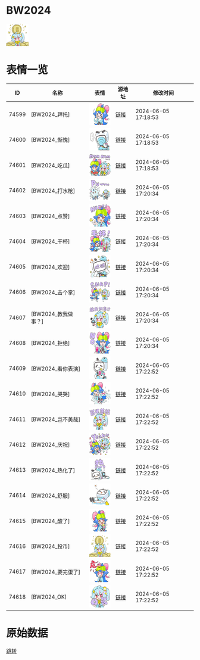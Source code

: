 # BW2024

<img src="./cover.png" height="60" alt="cover" />

# 表情一览

|ID|名称|表情|源地址|修改时间|
|----|----|----|----|----|
|74599|[BW2024_拜托]|<img src="./pic/074599_%5BBW2024_拜托%5D.png" height="60" alt="拜托"/>|[链接](https://i0.hdslb.com/bfs/emote/79d955ea9da497818ec730c60080651e889a4828.png)|2024-06-05 17:18:53|
|74600|[BW2024_惭愧]|<img src="./pic/074600_%5BBW2024_惭愧%5D.png" height="60" alt="惭愧"/>|[链接](https://i0.hdslb.com/bfs/emote/10b38935de0b9098df1d18f33af70fad93f66ff0.png)|2024-06-05 17:18:53|
|74601|[BW2024_吃瓜]|<img src="./pic/074601_%5BBW2024_吃瓜%5D.png" height="60" alt="吃瓜"/>|[链接](https://i0.hdslb.com/bfs/emote/f8e8f58ffedb0eabaae2e411eb4a747a92ee0178.png)|2024-06-05 17:18:53|
|74602|[BW2024_打水枪]|<img src="./pic/074602_%5BBW2024_打水枪%5D.png" height="60" alt="打水枪"/>|[链接](https://i0.hdslb.com/bfs/emote/8f4702a7307b7de05dad773ceae1f7ad5c63275c.png)|2024-06-05 17:20:34|
|74603|[BW2024_点赞]|<img src="./pic/074603_%5BBW2024_点赞%5D.png" height="60" alt="点赞"/>|[链接](https://i0.hdslb.com/bfs/emote/b0fa8b8ce0b57901da0bc3af7189809afff1dfdf.png)|2024-06-05 17:20:34|
|74604|[BW2024_干杯]|<img src="./pic/074604_%5BBW2024_干杯%5D.png" height="60" alt="干杯"/>|[链接](https://i0.hdslb.com/bfs/emote/bda49e2e2018f9e0f97b3c37ec7bc24d55b20bb6.png)|2024-06-05 17:20:34|
|74605|[BW2024_欢迎]|<img src="./pic/074605_%5BBW2024_欢迎%5D.png" height="60" alt="欢迎"/>|[链接](https://i0.hdslb.com/bfs/emote/8642939f5752c0bf91d8edf3d16fd9ddabbdadca.png)|2024-06-05 17:20:34|
|74606|[BW2024_击个掌]|<img src="./pic/074606_%5BBW2024_击个掌%5D.png" height="60" alt="击个掌"/>|[链接](https://i0.hdslb.com/bfs/emote/ee65fc4fe3c2170b59191264b9ba4479bd0f2749.png)|2024-06-05 17:20:34|
|74607|[BW2024_教我做事？]|<img src="./pic/074607_%5BBW2024_教我做事？%5D.png" height="60" alt="教我做事？"/>|[链接](https://i0.hdslb.com/bfs/emote/848cd17fd8f73930154753ef4b2fcd779c7d9a64.png)|2024-06-05 17:20:34|
|74608|[BW2024_拒绝]|<img src="./pic/074608_%5BBW2024_拒绝%5D.png" height="60" alt="拒绝"/>|[链接](https://i0.hdslb.com/bfs/emote/b88e1f650bc72d4bfc2e01295fa89b9275703b5b.png)|2024-06-05 17:20:34|
|74609|[BW2024_看你表演]|<img src="./pic/074609_%5BBW2024_看你表演%5D.png" height="60" alt="看你表演"/>|[链接](https://i0.hdslb.com/bfs/emote/32377e4917d8119132771c344b71e4f68da0735b.png)|2024-06-05 17:22:52|
|74610|[BW2024_哭哭]|<img src="./pic/074610_%5BBW2024_哭哭%5D.png" height="60" alt="哭哭"/>|[链接](https://i0.hdslb.com/bfs/emote/09ea8d51ea92a206fde841351bce81ca5edec423.png)|2024-06-05 17:22:52|
|74611|[BW2024_岂不美哉]|<img src="./pic/074611_%5BBW2024_岂不美哉%5D.png" height="60" alt="岂不美哉"/>|[链接](https://i0.hdslb.com/bfs/emote/f3aa5dc89a66c900e840ccc6856424411a44968b.png)|2024-06-05 17:22:52|
|74612|[BW2024_庆祝]|<img src="./pic/074612_%5BBW2024_庆祝%5D.png" height="60" alt="庆祝"/>|[链接](https://i0.hdslb.com/bfs/emote/187b897d30ec25cc55cda8a34636bedcb8ee1bcf.png)|2024-06-05 17:22:52|
|74613|[BW2024_热化了]|<img src="./pic/074613_%5BBW2024_热化了%5D.png" height="60" alt="热化了"/>|[链接](https://i0.hdslb.com/bfs/emote/a2dc13345cabbc33d6132a6fb18c26c9666f617a.png)|2024-06-05 17:22:52|
|74614|[BW2024_舒服]|<img src="./pic/074614_%5BBW2024_舒服%5D.png" height="60" alt="舒服"/>|[链接](https://i0.hdslb.com/bfs/emote/1d899ec93b4c062f7ece3b7c46be20def24341b4.png)|2024-06-05 17:22:52|
|74615|[BW2024_酸了]|<img src="./pic/074615_%5BBW2024_酸了%5D.png" height="60" alt="酸了"/>|[链接](https://i0.hdslb.com/bfs/emote/487752afb04ca64464591e426d3f7d89fd40c44d.png)|2024-06-05 17:22:52|
|74616|[BW2024_投币]|<img src="./pic/074616_%5BBW2024_投币%5D.png" height="60" alt="投币"/>|[链接](https://i0.hdslb.com/bfs/emote/1a98fd3eda6778ef7b9bb2aebb8f97e188ca25d7.png)|2024-06-05 17:22:52|
|74617|[BW2024_要完蛋了]|<img src="./pic/074617_%5BBW2024_要完蛋了%5D.png" height="60" alt="要完蛋了"/>|[链接](https://i0.hdslb.com/bfs/emote/8d20a466589652b61c65de10660d3835a1297b1a.png)|2024-06-05 17:22:52|
|74618|[BW2024_OK]|<img src="./pic/074618_%5BBW2024_OK%5D.png" height="60" alt="OK"/>|[链接](https://i0.hdslb.com/bfs/emote/ecd696896717f43fa675d9bb5c3880dc12e871f5.png)|2024-06-05 17:22:52|

# 原始数据

[跳转](./raw.json)


